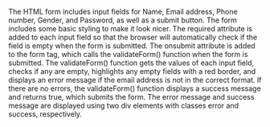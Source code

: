 The HTML form includes input fields for Name, Email address, Phone number, Gender, and Password, as well as a submit button.
The form includes some basic styling to make it look nicer.
The required attribute is added to each input field so that the browser will automatically check if the field is empty when the form is submitted.
The onsubmit attribute is added to the form tag, which calls the validateForm() function when the form is submitted.
The validateForm() function gets the values of each input field, checks if any are empty, highlights any empty fields with a red border, and displays an error message if the email address is not in the correct format.
If there are no errors, the validateForm() function displays a success message and returns true, which submits the form.
The error message and success message are displayed using two div elements with classes error and success, respectively.
